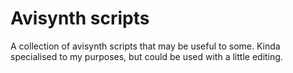 Avisynth scripts
================

A collection of avisynth scripts that may be useful to some. Kinda specialised to my purposes, but could be used with a little editing.
